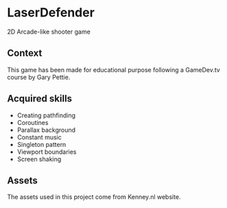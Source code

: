 # LaserDefender
2D Arcade-like shooter game
 
## Context
This game has been made for educational purpose following a GameDev.tv course by Gary Pettie.

## Acquired skills
- Creating pathfinding
- Coroutines
- Parallax background
- Constant music
- Singleton pattern
- Viewport boundaries
- Screen shaking

## Assets
The assets used in this project come from Kenney.nl website.
